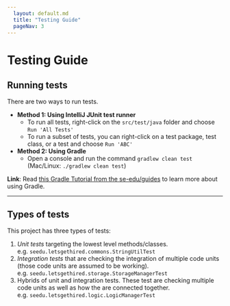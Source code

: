 ```yaml
---
  layout: default.md
  title: "Testing Guide"
  pageNav: 3
---
```


# Testing Guide

<!-- * Table of Contents -->
<page-nav-print />

<!-- -------------------------------------------------------------------------------------------------------------------- -->

## Running tests

There are two ways to run tests.

* **Method 1: Using IntelliJ JUnit test runner**
  * To run all tests, right-click on the `src/test/java` folder and choose `Run 'All Tests'`
  * To run a subset of tests, you can right-click on a test package,
    test class, or a test and choose `Run 'ABC'`
* **Method 2: Using Gradle**
  * Open a console and run the command `gradlew clean test` (Mac/Linux: `./gradlew clean test`)

<box type="info" seamless>

**Link**: Read [this Gradle Tutorial from the se-edu/guides](https://se-education.org/guides/tutorials/gradle.html) to learn more about using Gradle.
</box>

--------------------------------------------------------------------------------------------------------------------

## Types of tests

This project has three types of tests:

1. *Unit tests* targeting the lowest level methods/classes.<br>
   e.g. `seedu.letsgethired.commons.StringUtilTest`
2. *Integration tests* that are checking the integration of multiple code units (those code units are assumed to be working).<br>
   e.g. `seedu.letsgethired.storage.StorageManagerTest`
3. Hybrids of unit and integration tests. These test are checking multiple code units as well as how the are connected together.<br>
   e.g. `seedu.letsgethired.logic.LogicManagerTest`
